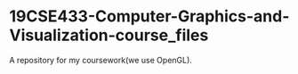 # 19CSE433-Computer-Graphics-and-Visualization-course_files
A repository for my coursework(we use OpenGL).
